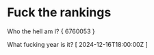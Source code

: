 # Fuck the rankings

Who the hell am I?
{ 6760053 }

What fucking year is it?
[ 2024-12-16T18:00:00Z ]
